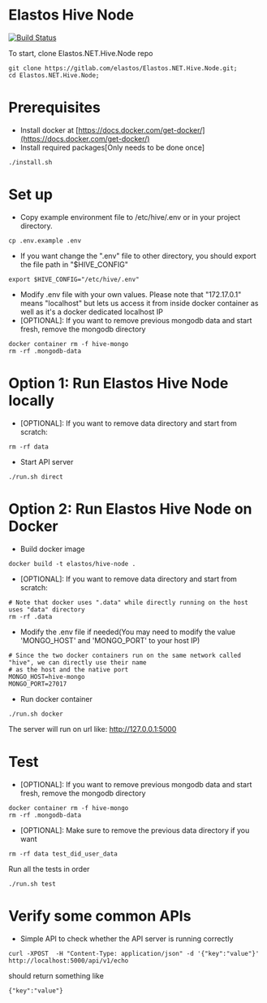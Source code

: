 # Elastos Hive Node

[![Build Status](https://travis-ci.com/elastos/Elastos.NET.Hive.Node.svg?token=Jzerup7zXNsvF2i32hZN&branch=master)](https://travis-ci.com/elastos/Elastos.NET.Hive.Node)

To start, clone Elastos.NET.Hive.Node repo
```
git clone https://gitlab.com/elastos/Elastos.NET.Hive.Node.git;
cd Elastos.NET.Hive.Node;
```

# Prerequisites
- Install docker at [https://docs.docker.com/get-docker/](https://docs.docker.com/get-docker/)
- Install required packages[Only needs to be done once]
```
./install.sh
```

# Set up
- Copy example environment file to /etc/hive/.env or in your project directory.
```
cp .env.example .env
```
-  If you want change the ".env" file to other directory, you should export the file path in "$HIVE_CONFIG"
```
export $HIVE_CONFIG="/etc/hive/.env"
```

- Modify .env file with your own values. Please note that "172.17.0.1" means "localhost" but lets us access it from inside 
docker container as well as it's a docker dedicated localhost IP
- [OPTIONAL]: If you want to remove previous mongodb data and start fresh, remove the mongodb directory
```
docker container rm -f hive-mongo
rm -rf .mongodb-data
```

# Option 1: Run Elastos Hive Node locally
- [OPTIONAL]: If you want to remove data directory and start from scratch:
```
rm -rf data
```
- Start API server
```
./run.sh direct
```

# Option 2: Run Elastos Hive Node on Docker
- Build docker image
``` 
docker build -t elastos/hive-node .
```
- [OPTIONAL]: If you want to remove data directory and start from scratch:
```
# Note that docker uses ".data" while directly running on the host uses "data" directory
rm -rf .data
```
- Modify the .env file if needed(You may need to modify the value 'MONGO_HOST' and 'MONGO_PORT' to your host IP)
```
# Since the two docker containers run on the same network called "hive", we can directly use their name
# as the host and the native port
MONGO_HOST=hive-mongo
MONGO_PORT=27017
```
- Run docker container
```
./run.sh docker 
```
        
The server will run on url like: http://127.0.0.1:5000

# Test
- [OPTIONAL]: If you want to remove previous mongodb data and start fresh, remove the mongodb directory
```
docker container rm -f hive-mongo
rm -rf .mongodb-data
```
- [OPTIONAL]: Make sure to remove the previous data directory if you want
```
rm -rf data test_did_user_data
```
Run all the tests in order
```
./run.sh test
```

# Verify some common APIs
- Simple API to check whether the API server is running correctly
```
curl -XPOST  -H "Content-Type: application/json" -d '{"key":"value"}' http://localhost:5000/api/v1/echo
```
should return something like
```
{"key":"value"}
```
